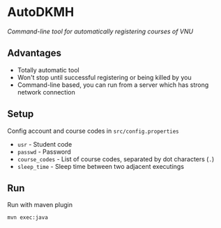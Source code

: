 # AutoDKMH
*Command-line tool for automatically registering courses of VNU*

## Advantages
- Totally automatic tool
- Won't stop until successful registering or being killed by you
- Command-line based, you can run from a server which has strong network connection

## Setup
Config account and course codes in ```src/config.properties```
  - ```usr``` - Student code
  - ```passwd``` - Password
  - ```course_codes``` - List of course codes, separated by dot characters (```.```)
  - ```sleep_time``` - Sleep time between two adjacent executings
  
## Run
Run with maven plugin

```mvn exec:java```
